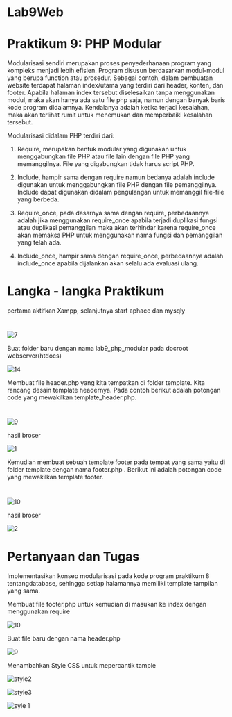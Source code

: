 # Lab9Web
# Praktikum 9: PHP Modular

Modularisasi sendiri merupakan proses penyederhanaan program yang kompleks menjadi lebih efisien. Program disusun berdasarkan modul-modul yang berupa function atau prosedur. Sebagai contoh, dalam pembuatan website terdapat halaman index/utama yang terdiri dari header, konten, dan footer. Apabila halaman index tersebut diselesaikan tanpa menggunakan modul, maka akan hanya ada satu file php saja, namun dengan banyak baris kode program didalamnya. Kendalanya adalah ketika terjadi kesalahan, maka akan terlihat rumit untuk menemukan dan memperbaiki kesalahan tersebut.

Modularisasi didalam PHP terdiri dari:

1. Require, merupakan bentuk modular yang digunakan untuk menggabungkan file PHP atau file lain dengan file PHP yang memanggilnya. File yang digabungkan tidak harus script PHP.
   
2. Include, hampir sama dengan require namun bedanya adalah include digunakan untuk menggabungkan file PHP dengan file pemanggilnya. Include dapat digunakan didalam pengulangan untuk memanggil file-file yang berbeda.
    
3. Require_once, pada dasarnya sama dengan require, perbedaannya adalah jika menggunakan require_once apabila terjadi duplikasi fungsi atau duplikasi pemanggilan maka akan terhindar karena require_once akan memaksa PHP untuk menggunakan nama fungsi dan pemanggilan yang telah ada.
    
4. Include_once, hampir sama dengan require_once, perbedaannya adalah include_once apabila dijalankan akan selalu ada evaluasi ulang.
    

# Langka - langka Praktikum
pertama aktifkan Xampp, selanjutnya start aphace dan mysqly
#
![7](https://user-images.githubusercontent.com/56498195/121340825-39d5ae00-c94a-11eb-9ee1-a5d83528343f.PNG)

Buat folder baru dengan nama lab9_php_modular pada docroot webserver(htdocs)

![14](https://user-images.githubusercontent.com/56498195/121348438-90df8100-c952-11eb-9296-0b30510476c5.PNG)

Membuat file header.php yang kita tempatkan di folder template. Kita rancang desain template headernya. Pada contoh berikut adalah potongan code yang mewakilkan template_header.php.
#
![9](https://user-images.githubusercontent.com/56498195/121340014-4b6a8600-c949-11eb-945a-4824abdb68bb.PNG)

hasil broser

![1](https://user-images.githubusercontent.com/56498195/121340321-b025e080-c949-11eb-95b1-9a30692c9886.PNG)




Kemudian membuat sebuah template footer pada tempat yang sama yaitu di folder template dengan nama footer.php . Berikut ini adalah potongan code yang mewakilkan template footer.
#
![10](https://user-images.githubusercontent.com/56498195/121340103-66d59100-c949-11eb-9ee7-e09bb2fa1443.PNG)

hasil broser

![2](https://user-images.githubusercontent.com/56498195/121340332-b2883a80-c949-11eb-8fc6-08c22496e29c.PNG)



# Pertanyaan dan Tugas
Implementasikan konsep modularisasi pada kode program praktikum 8 tentangdatabase, sehingga setiap halamannya memiliki template tampilan yang sama.



Membuat file footer.php untuk kemudian di masukan ke index dengan menggunakan require


![10](https://user-images.githubusercontent.com/56498195/121347718-b6b85600-c951-11eb-9a5d-1a5fdf5d2d7d.PNG)

Buat file baru dengan nama header.php


![9](https://user-images.githubusercontent.com/56498195/121347745-bcae3700-c951-11eb-944a-798a1d3dda76.PNG)

Menambahkan Style CSS untuk mepercantik tample


![style2](https://user-images.githubusercontent.com/56498195/121347811-cf287080-c951-11eb-94a4-16dcf9932961.PNG)


![style3](https://user-images.githubusercontent.com/56498195/121347827-d2236100-c951-11eb-9afd-f7e262e80bd1.PNG)


![syle 1](https://user-images.githubusercontent.com/56498195/121347833-d485bb00-c951-11eb-8455-ad650f046f2f.PNG)



